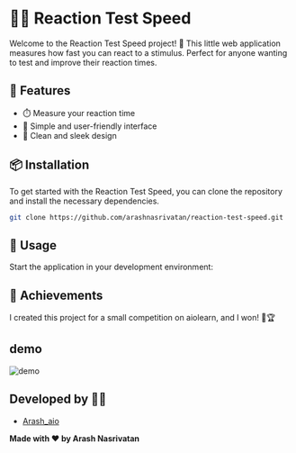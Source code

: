 
# 🏃‍♂️ Reaction Test Speed

Welcome to the Reaction Test Speed project! 🚀 This little web application measures how fast you can react to a stimulus. Perfect for anyone wanting to test and improve their reaction times.

## 🌟 Features

- ⏱️ Measure your reaction time
- 🚥 Simple and user-friendly interface
- 🎨 Clean and sleek design

## 📦 Installation

To get started with the Reaction Test Speed, you can clone the repository and install the necessary dependencies.

```bash
git clone https://github.com/arashnasrivatan/reaction-test-speed.git
```

## 🚀 Usage

Start the application in your development environment:

## 🏅 Achievements

I created this project for a small competition on aiolearn, and I won! 🎉🏆

## demo

![demo]("https://arashnasri.com/assets/images/66caea5444447.jpg")

## Developed by 👨‍💻

- [Arash_aio](https://t.me/arash_aio)


**Made with ❤️ by Arash Nasrivatan**